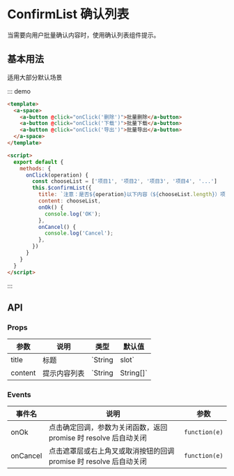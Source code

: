 # ConfirmList 确认列表

当需要向用户批量确认内容时，使用确认列表组件提示。

## 基本用法

适用大部分默认场景

::: demo

```html
<template>
  <a-space>
    <a-button @click="onClick('删除')">批量删除</a-button>
    <a-button @click="onClick('下载')">批量下载</a-button>
    <a-button @click="onClick('导出')">批量导出</a-button>
  </a-space>
</template>

<script>
  export default {
    methods: {
      onClick(operation) {
        const chooseList = ['项目1', '项目2', '项目3', '项目4', '...']
        this.$confirmList({
          title: `注意：是否${operation}以下内容（${chooseList.length}）项？`,
          content: chooseList,
          onOk() {
            console.log('OK');
          },
          onCancel() {
            console.log('Cancel');
          },
        })
      }
    }
  }
</script>

```
:::



## API

### Props

|参数|说明|类型|默认值|
|---|---|---|---|
|title|标题|`String|slot`|-|
|content|提示内容列表|`String|String[]`|-|


### Events

|事件名|说明|参数|
|---|---|---|
|onOk|点击确定回调，参数为关闭函数，返回 promise 时 resolve 后自动关闭|`function(e)`|
|onCancel|点击遮罩层或右上角叉或取消按钮的回调 promise 时 resolve 后自动关闭|`function(e)`|
